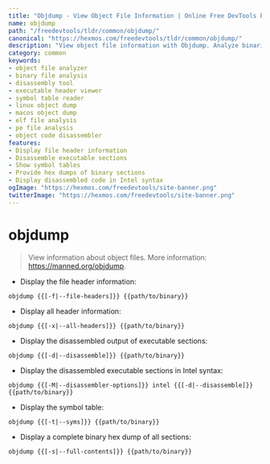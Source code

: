 ```yaml
---
title: "Objdump - View Object File Information | Online Free DevTools by Hexmos"
name: objdump
path: "/freedevtools/tldr/common/objdump/"
canonical: "https://hexmos.com/freedevtools/tldr/common/objdump/"
description: "View object file information with Objdump. Analyze binaries, examine headers, and disassemble code. Free online tool, no registration required."
category: common
keywords:
- object file analyzer
- binary file analysis
- disassembly tool
- executable header viewer
- symbol table reader
- linux object dump
- macos object dump
- elf file analysis
- pe file analysis
- object code disassembler
features:
- Display file header information
- Disassemble executable sections
- Show symbol tables
- Provide hex dumps of binary sections
- Display disassembled code in Intel syntax
ogImage: "https://hexmos.com/freedevtools/site-banner.png"
twitterImage: "https://hexmos.com/freedevtools/site-banner.png"
---
```


# objdump

> View information about object files.
> More information: <https://manned.org/objdump>.

- Display the file header information:

`objdump {{[-f|--file-headers]}} {{path/to/binary}}`

- Display all header information:

`objdump {{[-x|--all-headers]}} {{path/to/binary}}`

- Display the disassembled output of executable sections:

`objdump {{[-d|--disassemble]}} {{path/to/binary}}`

- Display the disassembled executable sections in Intel syntax:

`objdump {{[-M|--disassembler-options]}} intel {{[-d|--disassemble]}} {{path/to/binary}}`

- Display the symbol table:

`objdump {{[-t|--syms]}} {{path/to/binary}}`

- Display a complete binary hex dump of all sections:

`objdump {{[-s|--full-contents]}} {{path/to/binary}}`

